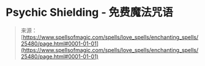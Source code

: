<!--yml

category: 未分类

date: 2024-06-12 19:12:26

-->

# Psychic Shielding - 免费魔法咒语

> 来源：[https://www.spellsofmagic.com/spells/love_spells/enchanting_spells/25480/page.html#0001-01-01](https://www.spellsofmagic.com/spells/love_spells/enchanting_spells/25480/page.html#0001-01-01)
